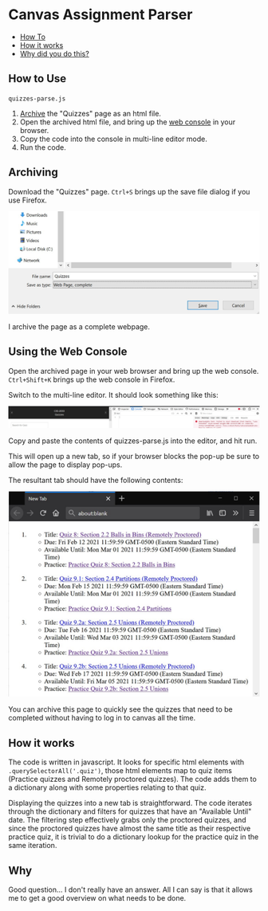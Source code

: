 # Canvas Assignment Parser

- [How To](#how-to-use)
- [How it works](#how-it-works)
- [Why did you do this?](#why)


## How to Use

`quizzes-parse.js`
1. [Archive](#archiving) the "Quizzes" page as an html file.
2. Open the archived html file, and bring up the [web console](#using-the-web-console) in your browser.
3. Copy the code into the console in multi-line editor mode.
4. Run the code.

## Archiving

Download the "Quizzes" page. `Ctrl+S` brings up the save file dialog if you use Firefox.

![](./imgs/archive-page-screen.jpg)

I archive the page as a complete webpage.

## Using the Web Console

Open the archived page in your web browser and bring up the web console. `Ctrl+Shift+K` brings up the web console in Firefox.

Switch to the multi-line editor. It should look something like this:

![](./imgs/web-console-screen.jpg)

Copy and paste the contents of quizzes-parse.js into the editor, and hit run.

This will open up a new tab, so if your browser blocks the pop-up be sure to allow the page to display pop-ups.

The resultant tab should have the following contents:

![](./imgs/parsed-result.jpg)

You can archive this page to quickly see the quizzes that need to be completed without having to log in to canvas all the time.

## How it works

The code is written in javascript. It looks for specific html elements with `.querySelectorAll('.quiz')`, those html elements map to quiz items (Practice quizzes and Remotely proctored quizzes). The code adds them to a dictionary along with some properties relating to that quiz.

Displaying the quizzes into a new tab is straightforward. The code iterates through the dictionary and filters for quizzes that have an "Available Until" date. The filtering step effectively grabs only the proctored quizzes, and since the proctored quizzes have almost the same title as their respective practice quiz, it is trivial to do a dictionary lookup for the practice quiz in the same iteration.

## Why

Good question... I don't really have an answer. All I can say is that it allows me to get a good overview on what needs to be done. 


